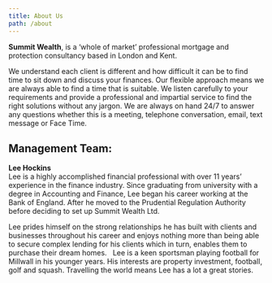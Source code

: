 ```yaml
---
title: About Us
path: /about
---
```


**Summit Wealth**, is a ‘whole of market’ professional mortgage and protection consultancy based in London and Kent.

We understand each client is different and how difficult it can be to find time to sit down and discuss your finances.
Our flexible approach means we are always able to find a time that is suitable. We listen carefully to your
requirements and provide a professional and impartial service to find the right solutions without any jargon.
We are always on hand 24/7 to answer any questions whether this is a meeting, telephone conversation, email,
text message or Face Time.

## Management Team:

**Lee Hockins**  
Lee is a highly accomplished financial professional with over 11 years’ experience in the finance industry.
Since graduating from university with a degree in Accounting and Finance, Lee began his career working at the
Bank of England. After he moved to the Prudential Regulation Authority before deciding to set up Summit Wealth Ltd.

Lee prides himself on the strong relationships he has built with clients and businesses throughout his career and
enjoys nothing more than being able to secure complex lending for his clients which in turn, enables them to
purchase their dream homes.   Lee is a keen sportsman playing football for Millwall in his younger years. His
interests are property investment, football, golf and squash. Travelling the world means Lee has a lot a great
stories.
